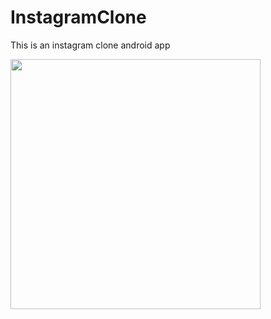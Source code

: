 # InstagramClone
This is an instagram clone android app

<img src="https://user-images.githubusercontent.com/33950324/95619190-d5e1a980-0a8b-11eb-830e-3cb3a14ea0e4.jpg" width="400">
